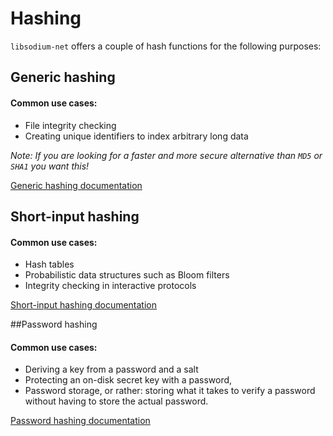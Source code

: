 # Hashing

`libsodium-net` offers a couple of hash functions for the following purposes:


## Generic hashing
#### Common use cases:
* File integrity checking
* Creating unique identifiers to index arbitrary long data

*Note: If you are looking for a faster and more secure alternative than `MD5` or `SHA1` you want this!*

[Generic hashing documentation](generic_hashing.md)
	
## Short-input hashing
#### Common use cases:

* Hash tables
* Probabilistic data structures such as Bloom filters
* Integrity checking in interactive protocols

[Short-input hashing documentation](short-input_hashing.md)
	
##Password hashing
#### Common use cases:

* Deriving a key from a password and a salt
* Protecting an on-disk secret key with a password,
* Password storage, or rather: storing what it takes to verify a password without having to store the actual password.

[Password hashing documentation](../password_hashing/README.md)